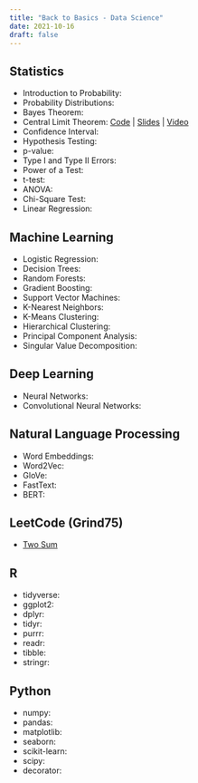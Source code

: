 ```yaml
---
title: "Back to Basics - Data Science"
date: 2021-10-16
draft: false
---
```


## Statistics

- Introduction to Probability:
- Probability Distributions:
- Bayes Theorem:
- Central Limit Theorem: [Code](https://github.com) | [Slides](/datasci-simplified/central-limit-theorem/index.html) | [Video](https://youtu.be/2QeDRsxSF9M)
- Confidence Interval:
- Hypothesis Testing:
- p-value:
- Type I and Type II Errors:
- Power of a Test:
- t-test:
- ANOVA:
- Chi-Square Test:
- Linear Regression:

## Machine Learning

- Logistic Regression:
- Decision Trees:
- Random Forests:
- Gradient Boosting:
- Support Vector Machines:
- K-Nearest Neighbors:
- K-Means Clustering:
- Hierarchical Clustering:
- Principal Component Analysis:
- Singular Value Decomposition:

## Deep Learning

- Neural Networks:
- Convolutional Neural Networks:

## Natural Language Processing

- Word Embeddings:
- Word2Vec:
- GloVe:
- FastText:
- BERT:

## LeetCode (Grind75)

- [Two Sum](https://leetcode.com/problems/two-sum/)

## R

- tidyverse:
- ggplot2:
- dplyr:
- tidyr:
- purrr:
- readr:
- tibble:
- stringr:

## Python

- numpy:
- pandas:
- matplotlib:
- seaborn:
- scikit-learn:
- scipy:
- decorator:
